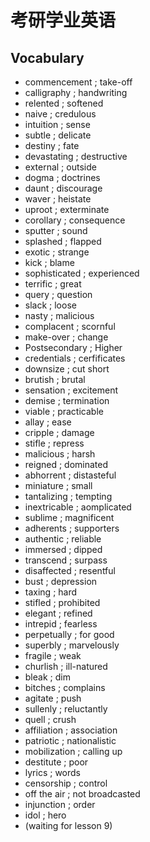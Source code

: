 # 考研学业英语

## Vocabulary

- commencement ; take-off
- calligraphy ; handwriting
- relented ; softened
- naive ; credulous
- intuition ; sense
- subtle ; delicate
- destiny ; fate
- devastating ; destructive
- external ; outside
- dogma ; doctrines
- daunt ; discourage
- waver ; heistate
- uproot ; exterminate
- corollary ; consequence
- sputter ; sound
- splashed ; flapped
- exotic ; strange
- kick ; blame
- sophisticated ; experienced
- terrific ; great
- query ; question
- slack ; loose
- nasty ; malicious
- complacent ; scornful
- make-over ; change
- Postsecondary ; Higher
- credentials ; cerfificates
- downsize ; cut short
- brutish ; brutal
- sensation ; excitement
- demise ; termination
- viable ; practicable
- allay ; ease
- cripple ; damage
- stifle ; repress
- malicious ; harsh
- reigned ; dominated
- abhorrent ; distasteful
- miniature ; small
- tantalizing ; tempting
- inextricable ; aomplicated
- sublime ; magnificent
- adherents ; supporters
- authentic ; reliable
- immersed ; dipped
- transcend ; surpass
- disaffected ; resentful
- bust ; depression
- taxing ; hard
- stifled ; prohibited
- elegant ; refined
- intrepid ; fearless
- perpetually ; for good
- superbly ; marvelously
- fragile ; weak
- churlish ; ill-natured
- bleak ; dim
- bitches ; complains
- agitate ; push
- sullenly ; reluctantly
- quell ; crush
- affiliation ; association
- patriotic ; nationalistic
- mobilization ; calling up
- destitute ; poor
- lyrics ; words
- censorship ; control
- off the air ; not broadcasted
- injunction ; order
- idol ; hero
- (waiting for lesson 9)
